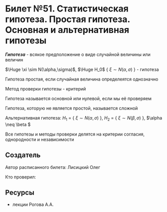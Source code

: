 # Билет №51. Статистическая гипотеза. Простая гипотеза. Основная и альтернативная гипотезы

***Гипотеза*** - всякое предположение о виде случайной величины или величин

$\Huge \xi \sim N(\alpha,\sigma)$,  $\Huge H_0$ { $\xi \sim N(\alpha,\sigma)$ } - гипотеза

Гипотеза простая, если случайная величина определеятся однозначно

Метод проверки гипотезы - критерий

Гипотеза называется основной или нулевой, если мы её проверяем

Гипотеза, которую не является простой, называется сложной

Альтернативная гипотеза: $H_1$ = { $\xi \sim N(\alpha,\sigma)$ }, $H_2$ = { $\xi \sim N(\beta,\sigma)$ }, $\alpha \neq \beta $

Все гипотезы и методы проверки делятся на критерии согласия, однородности и независимости

## Создатель

Автор расписанного билета: Лисицкий Олег

Кто проверил:


## Ресурсы
- лекции Рогова А.А.
